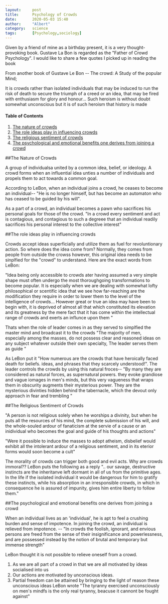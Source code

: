 ```yaml
---
layout:     post
title:      Psychology of Crowds
date:       2020-05-03 15:40
author:     "Albert"
category:   science
tags:       [Psychology,sociology]
---
```


<html>
<head>
  <!-- Global site tag (gtag.js) - Google Analytics -->
<script async src="https://www.googletagmanager.com/gtag/js?id=G-QY6RDJK8PM"></script>
<script>
  window.dataLayer = window.dataLayer || [];
  function gtag(){dataLayer.push(arguments);}
  gtag('js', new Date());

  gtag('config', 'G-QY6RDJK8PM');
</script>
  <meta charset="utf-8">
  <meta name="viewport" content="width=device-width">
  <title>MathJax example</title>
  <script src="https://polyfill.io/v3/polyfill.min.js?features=es6"></script>
  <script id="MathJax-script" async
          src="https://cdn.jsdelivr.net/npm/mathjax@3/es5/tex-mml-chtml.js">
  </script>
</head>
<body>
  
</body>
</html>


Given by a friend of mine as a birthday present, it is a very thought-provoking book. Gustave La Bon is 
regarded as the "Father of Crowd Psychology". I would like to share a few quotes I picked up in reading the book  


From another book of Gustave Le Bon -- The crowd: A Study of the popular Mind;

It is crowds rather than isolated individuals that may be induced to run the risk of death to secure the triumph of a creed or an idea, that 
may be fired with enthusiasm for glory and honour... Such heroism is without doubt somewhat unconscious but it is of such heroism that history is made

#### Table of Contents
1. [The nature of crowds](#The-nature-of-crowds)
2. [The role ideas play in influencing crowds ](#The-role-ideas-play-in-influencing-crowds)
3. [The religious sentiment of crowds](#the-religious-sentiment-of-crowds)
4. [The psychological and emotional benefits one derives from joining a crowd](#The-psychological-and-emotional-benefits-one-derives-from-joining-a-crowd)


##The Nature of Crowds 

A group of individualsa united by a common idea, belief, or ideology. A crowd forms when an influential idea unties a number of individuals and propels them to act towards a common goal.

According to LeBon, when an individual joins a crowd, he ceases to become an individual--
"He is no longer himself, but has become an automaton who has ceased to be guided by his will".  

As a part of a crowd, an individual becomes a pawn who sacrifices his personal goals for those of the crowd. "In a crowd every sentiment and act is contagious, and contagious to such a degreee that an individual readily sacrifices his personal interest to the collective interest"


##The role ideas play in influencing crowds 

Crowds accept ideas superficially and utilize them as fuel for revoluntionary action.
So where does the idea come from? Normally, they comes from people from outside the crowss however, this original idea needs to be sinplfied for the "crowd" to understand. Here are the exact words from LeBon:

"Idea being only accessible to crowds ater having assumed a very simple shape must often undergo the most thoroughgoing transformations to become popular. It is especially when we are dealing with somewhat lofty philosophical or scentific idea that we see how far-reaching are the modification they require in order to lower them to the level of the intelligence of crowds... However great or true an idea may have been to begin with, it is deprived of almost all that which constituted its elevation and its greatness by the mere fact that it has come within the intellectual range of crowds and exerts an influnce upon them "

Thats when the role of leader comes in as they served to simplfied the master mind and broadcast it to the crowds "The majority of men, especially among the masses, do not possess clear and reasoned ideas on any subject whatever outside their own specialty, The leader serves them as guide "

As LeBon put it "How numerous are the crowds that have heroically faced death for beliefs. ideas, and phrases that they scarcely understood!". The leader controls the crowds by using this natural froces-- "By many they are considered as natural forces, as supernatural powers. they evoke grandiose and vague iomages in men's minds, but this very vagueness that wraps them in obscurity augments their mysterious power. They are the mysterious divinties hidden behind the tabernacle, which the devout only approach in fear and trembling "

##The Religious Sentiment of Crowds 

"A person is not religious solely when he worships a divinity, but when he puts all the resources of his mind, the complete submission of his will, and the whole-souled ardour of fanaticism at the servie of a cause or an inidividual who becomes the goal and guide of his thoughts and actions"

"Were it possible to induce the masses to adopt atheism, disbelief would exhibit all the intolerant ardour of a religious sentiment, and in its eterior forms would soon become a cult" 

The morality of crowds can trigger both good and evil acts. Why are crowds immoral?? LeBon puts the following as a reply ".. our savage, destructive instincts are the inheritanve left dormant in all of us from the primitive ages. In the life if the isolated individual it would be dangerous for him to gratify these instincts, while his absorption in an irresponsible crowds, in which in consequence he is assured of impunity, gives him entire liberty to follow them."  

##The psychological and emotional benefits one derives from joining a crowd

When an individual lives as an 'individual', he is apt to feel a crushing burden and sense of impotence. 
In joining the crowd, an individual is relieved from impotence. -- "In crowds the foolish, ignorant, and envious persons are freed from the sense of their insignificance and powerlessness, and are possessed instead by the notion of brutal and temporary but immense strength"

LeBon thought it is not possible to relieve oneself from a crowd. 
1. As we are all part of a crowd in that we are all motivated by ideas socialised into us
2. Our actions are motivated by unconscious ideas.
3. Partial freedom can be attained by bringing to the light of reason these unconscious ideas 
LeBon wrote "The tyranny exercised unconsciously on men's mindfs is the only real tyranny, beacuse it cannont be fought against"
